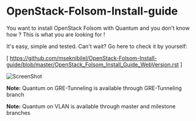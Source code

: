 OpenStack-Folsom-Install-guide
==============================

You want to install OpenStack Folsom with Quantum and you don't know how ?
This is what you are looking for !

It's easy, simple and tested. Can't wait? Go here to check it by yourself: 

[ https://github.com/mseknibilel/OpenStack-Folsom-Install-guide/blob/master/OpenStack_Folsom_Install_Guide_WebVersion.rst ]

![ScreenShot](http://i.imgur.com/hyeAT.jpg)


**Note:** Quantum on GRE-Tunneling is available through GRE-Tunneling branch

**Note:** Quantum on VLAN is available through master and milestone branches
